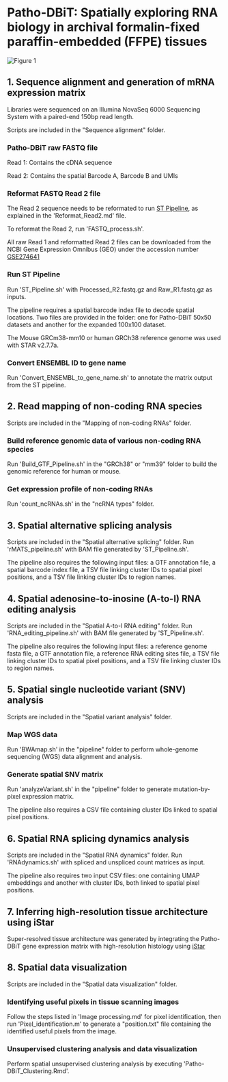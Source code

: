# Patho-DBiT: Spatially exploring RNA biology in archival formalin-fixed paraffin-embedded (FFPE) tissues

![Figure 1](https://github.com/user-attachments/assets/c136fb07-9dc1-43d0-a77e-4b1b5de72e38)

## 1. Sequence alignment and generation of mRNA expression matrix
Libraries were sequenced on an Illumina NovaSeq 6000 Sequencing System with a paired-end 150bp read length.

Scripts are included in the "Sequence alignment" folder.
### Patho-DBiT raw FASTQ file
Read 1: Contains the cDNA sequence

Read 2: Contains the spatial Barcode A, Barcode B and UMIs
### Reformat FASTQ Read 2 file
The Read 2 sequence needs to be reformated to run [ST Pipeline](https://github.com/SpatialTranscriptomicsResearch/st_pipeline), as explained in the 'Reformat_Read2.md' file. 

To reformat the Read 2, run 'FASTQ_process.sh'.

All raw Read 1 and reformatted Read 2 files can be downloaded from the NCBI Gene Expression Omnibus (GEO) under the accession number [GSE274641](https://www.ncbi.nlm.nih.gov/geo/query/acc.cgi?acc=GSE274641) 

### Run ST Pipeline
Run 'ST_Pipeline.sh' with Processed_R2.fastq.gz and Raw_R1.fastq.gz as inputs.

The pipeline requires a spatial barcode index file to decode spatial locations. Two files are provided in the folder: one for Patho-DBiT 50x50 datasets and another for the expanded 100x100 dataset.

The Mouse GRCm38-mm10 or human GRCh38 reference genome was used with STAR v2.7.7a.

### Convert ENSEMBL ID to gene name
Run 'Convert_ENSEMBL_to_gene_name.sh' to annotate the matrix output from the ST pipeline.

## 2. Read mapping of non-coding RNA species
Scripts are included in the "Mapping of non-coding RNAs" folder.
### Build reference genomic data of various non-coding RNA species
Run 'Build_GTF_Pipeline.sh' in the "GRCh38" or "mm39" folder to build the genomic reference for human or mouse.
### Get expression profile of non-coding RNAs
Run 'count_ncRNAs.sh' in the "ncRNA types" folder.

## 3. Spatial alternative splicing analysis
Scripts are included in the "Spatial alternative splicing" folder.
Run 'rMATS_pipeline.sh' with BAM file generated by 'ST_Pipeline.sh'. 

The pipeline also requires the following input files: a GTF annotation file, a spatial barcode index file, a TSV file linking cluster IDs to spatial pixel positions, and a TSV file linking cluster IDs to region names.

## 4. Spatial adenosine-to-inosine (A-to-I) RNA editing analysis
Scripts are included in the "Spatial A-to-I RNA editing" folder.
Run 'RNA_editing_pipeline.sh' with BAM file generated by 'ST_Pipeline.sh'. 

The pipeline also requires the following input files: a reference genome fasta file, a GTF annotation file, a reference RNA editing sites file, a TSV file linking cluster IDs to spatial pixel positions, and a TSV file linking cluster IDs to region names.

## 5. Spatial single nucleotide variant (SNV) analysis
Scripts are included in the "Spatial variant analysis" folder.
### Map WGS data
Run 'BWAmap.sh' in the "pipeline" folder to perform whole-genome sequencing (WGS) data alignment and analysis.
### Generate spatial SNV matrix
Run 'analyzeVariant.sh' in the "pipeline" folder to generate mutation-by-pixel expression matrix.

The pipeline also requires a CSV file containing cluster IDs linked to spatial pixel positions.

## 6. Spatial RNA splicing dynamics analysis
Scripts are included in the "Spatial RNA dynamics" folder.
Run 'RNAdynamics.sh' with spliced and unspliced count matrices as input.

The pipeline also requires two input CSV files: one containing UMAP embeddings and another with cluster IDs, both linked to spatial pixel positions.

## 7. Inferring high-resolution tissue architecture using iStar
Super-resolved tissue architecture was generated by integrating the Patho-DBiT gene expression matrix with high-resolution histology using [iStar](https://github.com/daviddaiweizhang/istar)

## 8. Spatial data visualization
Scripts are included in the "Spatial data visualization" folder.
### Identifying useful pixels in tissue scanning images
Follow the steps listed in 'Image processing.md' for pixel identification, then run 'Pixel_identification.m' to generate a "position.txt" file containing the identified useful pixels from the image.
### Unsupervised clustering analysis and data visualization
Perform spatial unsupervised clustering analysis by executing 'Patho-DBiT_Clustering.Rmd'.



